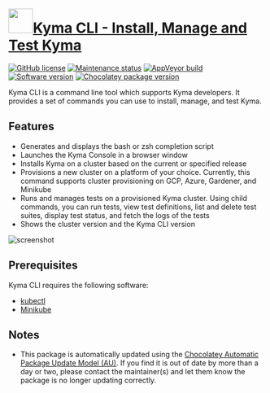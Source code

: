# [<img src="https://cdn.jsdelivr.net/gh/dgalbraith/chocolatey-packages@ed7c4cc026f0f3a9f578dddea34adee6e38e45f0/icons/kyma-cli.png" width="48" height="48"/>Kyma CLI - Install, Manage and Test Kyma](<https://chocolatey.org/packages/kyma-cli>)

[![GitHub license](https://img.shields.io/github/license/kyma-project/kyma-cli)](https://github.com/kyma-project/cli/blob/master/LICENCE/)
[![Maintenance status](https://img.shields.io/badge/maintained%3F-yes-green.svg)](https://github.com/dgalbraith/chocolatey-packages/graphs/commit-activity)
[![AppVeyor build](https://img.shields.io/appveyor/ci/dgalbraith/chocolatey-packages)](https://ci.appveyor.com/project/dgalbraith/chocolatey-packages)
[![Software version](https://img.shields.io/badge/version-1.18.1-blue)](https://github.com/kyma-project/cli/releases/tags/1.18.1)
[![Chocolatey package version](https://img.shields.io/chocolatey/v/kyma-cli?label=Chocolatey)](https://chocolatey.org/packages/kyma-cli)

Kyma CLI is a command line tool which supports Kyma developers. It provides a set of commands you can use to install, manage, and test Kyma.

## Features

* Generates and displays the bash or zsh completion script
* Launches the Kyma Console in a browser window
* Installs Kyma on a cluster based on the current or specified release
* Provisions a new cluster on a platform of your choice. Currently, this command supports cluster provisioning on GCP, Azure, Gardener, and Minikube
* Runs and manages tests on a provisioned Kyma cluster. Using child commands, you can run tests, view test definitions, list and delete test suites, display test status, and fetch the logs of the tests
* Shows the cluster version and the Kyma CLI version

![screenshot](https://cdn.jsdelivr.net/gh/dgalbraith/chocolatey-packages@ed7c4cc026f0f3a9f578dddea34adee6e38e45f0/automatic/kyma-cli/screenshot.png)

## Prerequisites

Kyma CLI requires the following software:

* [kubectl](https://github.com/kubernetes/kubectl)
* [Minikube](https://www.chocolatey.org/packages/Minikube)

## Notes

* This package is automatically updated using the [Chocolatey Automatic Package Update Model (AU)](https://github.com/majkinetor/au/blob/master/README.md).
  If you find it is out of date by more than a day or two, please contact the maintainer(s) and let them know the package is no longer updating correctly.
